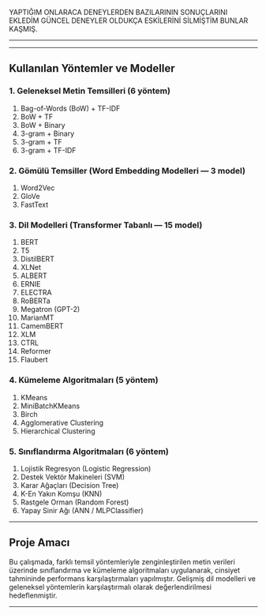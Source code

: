 YAPTIĞIM ONLARACA DENEYLERDEN BAZILARININ SONUÇLARINI EKLEDİM GÜNCEL DENEYLER OLDUKÇA ESKİLERİNİ SİLMİŞTİM BUNLAR KAŞMIŞ.



___________________________________

---

## Kullanılan Yöntemler ve Modeller

### 1. Geleneksel Metin Temsilleri (6 yöntem)

1. Bag-of-Words (BoW) + TF-IDF  
2. BoW + TF  
3. BoW + Binary  
4. 3-gram + Binary  
5. 3-gram + TF  
6. 3-gram + TF-IDF  

### 2. Gömülü Temsiller (Word Embedding Modelleri — 3 model)

1. Word2Vec  
2. GloVe  
3. FastText  

### 3. Dil Modelleri (Transformer Tabanlı — 15 model)

1. BERT  
2. T5  
3. DistilBERT  
4. XLNet  
5. ALBERT  
6. ERNIE  
7. ELECTRA  
8. RoBERTa  
9. Megatron (GPT-2)  
10. MarianMT  
11. CamemBERT  
12. XLM  
13. CTRL  
14. Reformer  
15. Flaubert  

### 4. Kümeleme Algoritmaları (5 yöntem)

1. KMeans  
2. MiniBatchKMeans  
3. Birch  
4. Agglomerative Clustering  
5. Hierarchical Clustering  

### 5. Sınıflandırma Algoritmaları (6 yöntem)

1. Lojistik Regresyon (Logistic Regression)  
2. Destek Vektör Makineleri (SVM)  
3. Karar Ağaçları (Decision Tree)  
4. K-En Yakın Komşu (KNN)  
5. Rastgele Orman (Random Forest)  
6. Yapay Sinir Ağı (ANN / MLPClassifier)  

---

## Proje Amacı

Bu çalışmada, farklı temsil yöntemleriyle zenginleştirilen metin verileri üzerinde sınıflandırma ve kümeleme algoritmaları uygulanarak, cinsiyet tahmininde performans karşılaştırmaları yapılmıştır. Gelişmiş dil modelleri ve geleneksel yöntemlerin karşılaştırmalı olarak değerlendirilmesi hedeflenmiştir.

---

